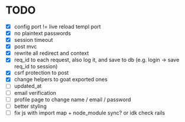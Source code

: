 # TODO

- [x] config port != live reload templ port
- [x] no plaintext passwords
- [x] session timeout
- [x] post mvc
- [x] rewrite all redirect and context
- [x] req_id to each request, also log it, and save to db (e.g. login -> save req_id to session)
- [x] csrf protection to post
- [x] change helpers to goat exported ones
- [ ] updated_at
- [ ] email verification
- [ ] profile page to change name / email / password
- [ ] better styling
- [ ] fix js with import map + node_module sync? or idk check rails
